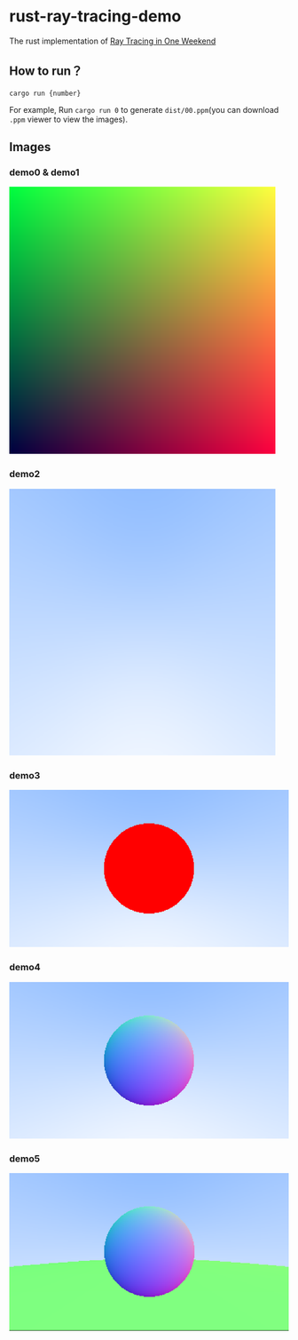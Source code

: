 # rust-ray-tracing-demo

The rust implementation of [Ray Tracing in One Weekend](https://raytracing.github.io/books/RayTracingInOneWeekend.html)

## How to run？

```shell
cargo run {number}
```

For example, Run `cargo run 0` to generate `dist/00.ppm`(you can download `.ppm` viewer to view the images).

## Images

### demo0 & demo1

![00](images/00.png)

### demo2

![02](images/02.png)

### demo3

![03](images/03.png)

### demo4

![04](images/04.png)

### demo5

![04](images/05.png)
